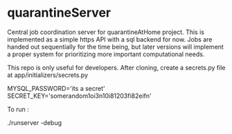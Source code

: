 # quarantineServer
Central job coordination server for quarantineAtHome project. This is implemented as a simple https API with a sql backend for now. Jobs are handed out sequentially for the time being, but later versions will implement a proper system for prioritizing more important computational needs.

This repo is only useful for developers. After cloning, create a secrets.py file at app/initializers/secrets.py

  MYSQL_PASSWORD='its a secret'
  SECRET_KEY='somerandom1oi3n10i81203fi82eifn'

To run : 

  ./runserver -debug
  

